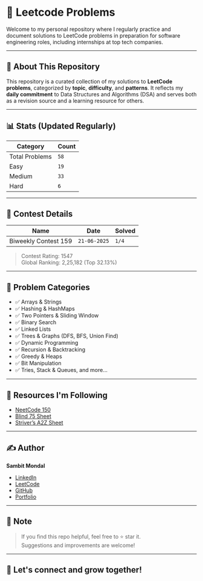 # 📘 Leetcode Problems

Welcome to my personal repository where I regularly practice and document solutions to LeetCode problems in preparation for software engineering roles, including internships at top tech companies.

---

## 🚀 About This Repository

This repository is a curated collection of my solutions to **LeetCode problems**, categorized by **topic**, **difficulty**, and **patterns**. It reflects my **daily commitment** to Data Structures and Algorithms (DSA) and serves both as a revision source and a learning resource for others.

---

## 📊 Stats (Updated Regularly)

| Category       | Count |
| -------------- | ----- |
| Total Problems | `58`  |
| Easy           | `19`  |
| Medium         | `33`  |
| Hard           | `6`   |

---

## 🎯 Contest Details

| Name                      |  Date           | Solved |
|---------------------------|-----------------|--------|
| Biweekly Contest 159      | `21-06-2025`    | `1/4`  |

> Contest Rating: 1547 <br />
> Global Ranking: 2,25,182 (Top 32.13%)

---

## 🧩 Problem Categories

* ✅ Arrays & Strings
* ✅ Hashing & HashMaps
* ✅ Two Pointers & Sliding Window
* ✅ Binary Search
* ✅ Linked Lists
* ✅ Trees & Graphs (DFS, BFS, Union Find)
* ✅ Dynamic Programming
* ✅ Recursion & Backtracking
* ✅ Greedy & Heaps
* ✅ Bit Manipulation
* ✅ Tries, Stack & Queues, and more...

---

## 🧠 Resources I'm Following

* [NeetCode 150](https://neetcode.io/)
* [Blind 75 Sheet](https://www.techinterviewhandbook.org/grind75/)
* [Striver’s A2Z Sheet](https://takeuforward.org/interviews/strivers-sde-sheet-top-coding-interview-problems/)

---

## ✍️ Author

**Sambit Mondal**
* [LinkedIn](https://linkedin.com/in/sambitm02)
* [LeetCode](https://leetcode.com/u/dev_Sambit)
* [GitHub](https://github.com/Sambit-Mondal)
* [Portfolio](https://devsambit.tech)

---

## 📌 Note

> If you find this repo helpful, feel free to ⭐ star it. <br/>
> Suggestions and improvements are welcome!

---

## 🧩 Let's connect and grow together!
